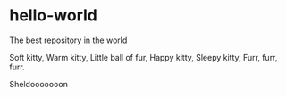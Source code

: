 # hello-world
The best repository in the world

Soft kitty, Warm kitty, Little ball of fur, Happy kitty, Sleepy kitty, Furr, furr, furr.

Sheldooooooon
